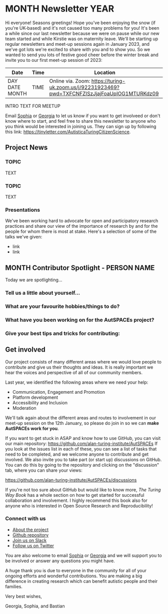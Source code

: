 # MONTH Newsletter YEAR

Hi everyone! Seasons greetings! Hope you've been enjoying the snow (if you're UK-based) and it's not caused too many problems for you! It's been a while since our last newsletter because we were on pause while our new team started and while Kirstie was on maternity leave. We'll be starting up regular newsletters and meet-up sessions again in January 2023, and we've got lots we're excited to share with you and to show you. So we wanted to send you lots of festive good cheer before the winter break and invite you to our first meet-up session of 2023:


| Date | Time | Location |
| -------- | -------- | -------- |
| DAY DATE MONTH | TIME | Online via. Zoom: https://turing-uk.zoom.us/j/92231923469?pwd=TXFCNFZISzJjajFoaUpIOG1MTURKdz09 |


INTRO TEXT FOR MEETUP

Email [Sophia](mailto:sbatchelor@turing.ac.uk) or [Georgia](mailto:gaitkenhead@turing.ac.uk) to let us know if you want to get involveed or don't know where to start, and feel free to share this newsletter to anyone who you think would be interested in joining us.
They can sign up by following this link: https://tinyletter.com/AutisticaTuringCitizenScience.

## Project News


### TOPIC
TEXT

### TOPIC
TEXT

### Presentations

We've been working hard to advocate for open and participatory research practices and share our view of the importance of research by and for the people for whom there is most at stake. Here's a selection of some of the talks we've given:

* link
* link

## MONTH Contributor Spotlight - PERSON NAME

Today we are spotlighting…

### Tell us a little about yourself...

### What are your favourite hobbies/things to do?

### What have you been working on for the AutSPACEs project?

### Give your best tips and tricks for contributing:

## Get involved

Our project consists of many different areas where we would love people to contribute and give us their thoughts and ideas.
It is really important we hear the voices and perspective of all of our community members.

Last year, we identified the following areas where we need your help:

* Communication, Engagement and Promotion
* Platform development
* Accessibility and Inclusion
* Moderation

We'll talk again about the different areas and routes to involvement in our meet-up session on the 12th January, so please do join in so we can **make AutSPACEs work for you**.

If you want to get stuck in ASAP and know how to use GitHub, you can visit our main repository: https://github.com/alan-turing-institute/AutSPACEs
If you look at the issues list in each of these, you can see a list of tasks that need to be completed, and we welcome anyone to contribute and get involved. We also invite you to take part (or start up) discussions on GitHub. You can do this by going to the repository and clicking on the "discussion" tab, where you can share your views:

https://github.com/alan-turing-institute/AutSPACEs/discussions

If you're not too sure about GitHub but would like to know more, _The Turing Way Book_ has a whole section on how to get started for successful collaboration and involvement.
I highly recommend this book also for anyone who is interested in Open Source Research and Reproducibility!

### Connect with us

* [About the project](https://github.com/alan-turing-institute/AutSPACEs)
* [Github repository](https://github.com/alan-turing-institute/AutSPACEs)
* [Join us on Slack](https://slackin.openhumans.org/)
* [Follow us on Twitter](https://twitter.com/AutSpaces)

You are also welcome to email [Sophia](mailto:sbatchelor@turing.ac.uk) or [Georgia](mailto:gaitkenhead@turing.ac.uk) and we will support you to be involved or answer any questions you might have.

A huge thank you is due to everyone in the community for all of your ongoing efforts and wonderful contributions.
You are making a big difference in creating research which can benefit autistic people and their families.

Very best wishes,

Georgia, Sophia, and Bastian
